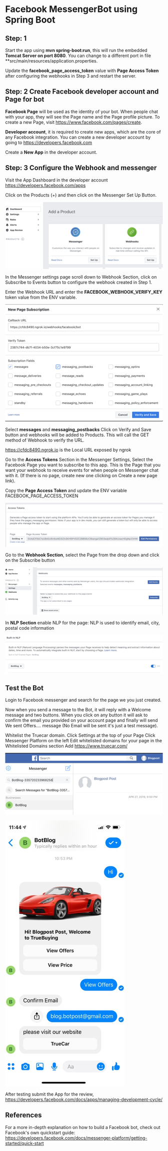 # Facebook MessengerBot using Spring Boot

## Step: 1 
  Start the app using **mvn spring-boot:run**, this will run the embedded **Tomcat Server on port 8080**. You can change to a different port in file **src/main/resources/application.properties. 
  
  Update the **facebook_page_access_token** value with **Page Access Token** after configuring the webhooks in Step 3 and restart the server.

## **Step: 2 Create Facebook developer account and Page for bot**

**Facebook Page** will be used as the identity of your bot. When people chat with your app, they will see the Page name and the Page profile picture. To create a new Page, visit https://www.facebook.com/pages/create.

**Developer account**, it is required to create new apps, which are the core of any Facebook integration. You can create a new developer account by going to https://developers.facebook.com

Create a **New App** in the developer account.

## Step: 3 Configure the Webhook and messenger

Visit the App Dashboard in the developer account https://developers.facebook.com/apps

Click on the Products (+) and then click on the Messenger Set Up Button.

![alt text](https://github.com/sateeshkulla/MessengerBot/blob/master/docs/images/Add_product.png)


In the Messenger settings page scroll down to Webhook Section, click on Subscribe to Events button to configure the webhook created in Step 1.

Enter the Webhook URL and enter the **FACEBOOK_WEBHOOK_VERIFY_KEY** token value from the ENV variable.

![alt text](https://github.com/sateeshkulla/MessengerBot/blob/master/docs/images/configure_webhook.png)

Select **messages** and **messaging_postbacks** Click on Verify and Save button and webhooks will be added to Products. This will call the GET method of Webhook to verify the URL.

https://cfdc8490.ngrok.io is the Local URL exposed by ngrok

Go to the **Access Tokens** Section in the Messenger Settings, Select the Facebook Page you want to subscribe to this app. This is the Page that you want your webhook to receive events for when people on Messenger chat with it. (If there is no page, create new one clicking on Create a new page link). 

Copy the **Page Access Token** and update the ENV variable FACEBOOK_PAGE_ACCESS_TOKEN

![alt text](https://github.com/sateeshkulla/MessengerBot/blob/master/docs/images/page_access_token.png)

Go to the **Webhook Section**, select the Page from the drop down and click on the Subscribe button

![alt text](https://github.com/sateeshkulla/MessengerBot/blob/master/docs/images/subscribe_webhook.png)

In **NLP Section** enable NLP for the page: NLP is used to identify email, city, postal code information

![alt text](https://github.com/sateeshkulla/MessengerBot/blob/master/docs/images/enable_nlp.png)

## **Test the Bot**

Login to Facebook messenger and search for the page we you just created.

Now when you send a message to the Bot, it will reply with a Welcome message and two buttons. When you click on any button it will ask to confirm the email you provided on your account page and finally will send We sent Offers…. message (No Email will be sent it's just a test message).

Whitelist the Truecar domain. Click Settings at the top of your Page Click Messenger Platform on the left
Edit whitelisted domains for your page in the Whitelisted Domains section Add https://www.truecar.com/

![alt text](https://github.com/sateeshkulla/MessengerBot/blob/master/docs/images/search_page.png)

![alt text](https://github.com/sateeshkulla/MessengerBot/blob/master/docs/images/mesenger_message.jpg)

After testing submit the App for the review, https://developers.facebook.com/docs/apps/managing-development-cycle/

## References
For a more in-depth explanation on how to build a Facebook bot, check out Facebook's own quickstart guide: https://developers.facebook.com/docs/messenger-platform/getting-started/quick-start
